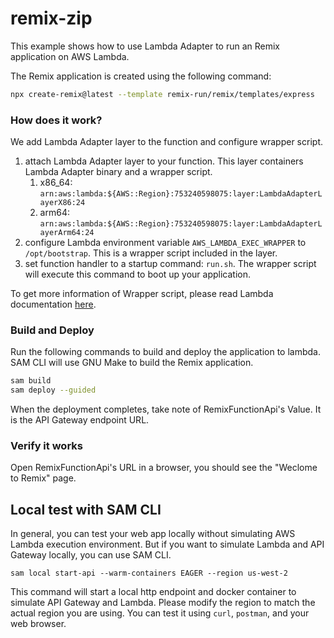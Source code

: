 # remix-zip

This example shows how to use Lambda Adapter to run an Remix application on AWS Lambda. 

The Remix application is created using the following command: 

```bash
npx create-remix@latest --template remix-run/remix/templates/express
```

### How does it work?

We add Lambda Adapter layer to the function and configure wrapper script. 

1. attach Lambda Adapter layer to your function. This layer containers Lambda Adapter binary and a wrapper script. 
    1. x86_64: `arn:aws:lambda:${AWS::Region}:753240598075:layer:LambdaAdapterLayerX86:24`
    2. arm64: `arn:aws:lambda:${AWS::Region}:753240598075:layer:LambdaAdapterLayerArm64:24`
2. configure Lambda environment variable `AWS_LAMBDA_EXEC_WRAPPER` to `/opt/bootstrap`. This is a wrapper script included in the layer.
3. set function handler to a startup command: `run.sh`. The wrapper script will execute this command to boot up your application. 

To get more information of Wrapper script, please read Lambda documentation [here](https://docs.aws.amazon.com/lambda/latest/dg/runtimes-modify.html#runtime-wrapper). 

### Build and Deploy

Run the following commands to build and deploy the application to lambda. SAM CLI will use GNU Make to build the Remix application.

```bash
sam build
sam deploy --guided
```
When the deployment completes, take note of RemixFunctionApi's Value. It is the API Gateway endpoint URL. 

### Verify it works

Open RemixFunctionApi's URL in a browser, you should see the "Weclome to Remix" page. 

## Local test with SAM CLI

In general, you can test your web app locally without simulating AWS Lambda execution environment. But if you want to simulate Lambda and API Gateway locally, you can use SAM CLI.

```shell
sam local start-api --warm-containers EAGER --region us-west-2
```

This command will start a local http endpoint and docker container to simulate API Gateway and Lambda. Please modify the region to match the actual region you are using. You can test it using `curl`, `postman`, and your web browser.